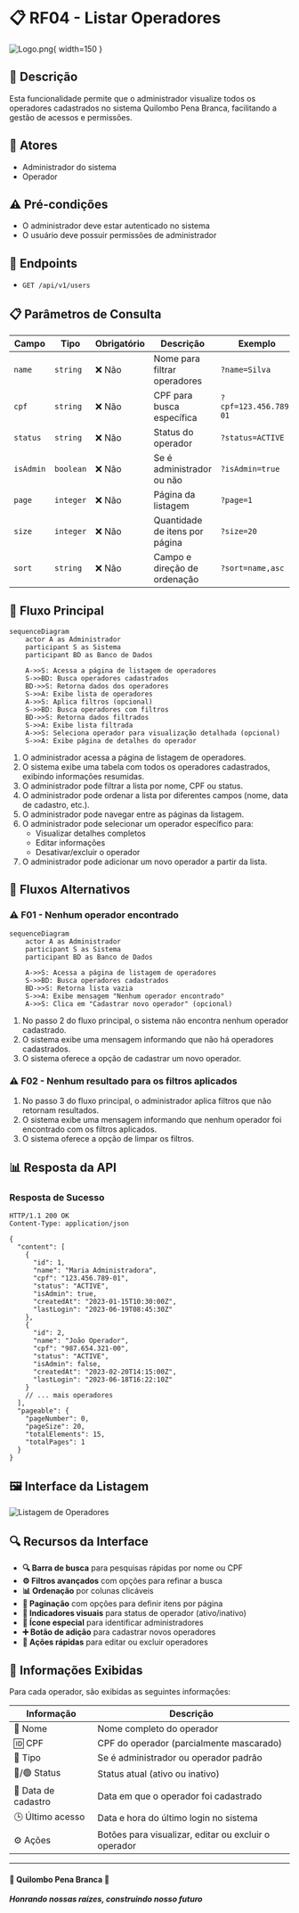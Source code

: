 # 📋 RF04 - Listar Operadores

![Logo.png](Logo.png){ width=150 }

## 📝 Descrição

Esta funcionalidade permite que o administrador visualize todos os operadores cadastrados no sistema Quilombo Pena Branca, facilitando a gestão de acessos e permissões.

## 👑 Atores

- Administrador do sistema
- Operador

## ⚠️ Pré-condições

- O administrador deve estar autenticado no sistema
- O usuário deve possuir permissões de administrador

## 🔌 Endpoints

- `GET /api/v1/users`

## 📋 Parâmetros de Consulta

| Campo     | Tipo      | Obrigatório | Descrição                      | Exemplo               |
|-----------|-----------|-------------|--------------------------------|-----------------------|
| `name`    | `string`  | ❌ Não       | Nome para filtrar operadores   | `?name=Silva`         |
| `cpf`     | `string`  | ❌ Não       | CPF para busca específica      | `?cpf=123.456.789-01` |
| `status`  | `string`  | ❌ Não       | Status do operador             | `?status=ACTIVE`      |
| `isAdmin` | `boolean` | ❌ Não       | Se é administrador ou não      | `?isAdmin=true`       |
| `page`    | `integer` | ❌ Não       | Página da listagem             | `?page=1`             |
| `size`    | `integer` | ❌ Não       | Quantidade de itens por página | `?size=20`            |
| `sort`    | `string`  | ❌ Não       | Campo e direção de ordenação   | `?sort=name,asc`      |

## 🔄 Fluxo Principal

```mermaid
sequenceDiagram
    actor A as Administrador
    participant S as Sistema
    participant BD as Banco de Dados
    
    A->>S: Acessa a página de listagem de operadores
    S->>BD: Busca operadores cadastrados
    BD->>S: Retorna dados dos operadores
    S->>A: Exibe lista de operadores
    A->>S: Aplica filtros (opcional)
    S->>BD: Busca operadores com filtros
    BD->>S: Retorna dados filtrados
    S->>A: Exibe lista filtrada
    A->>S: Seleciona operador para visualização detalhada (opcional)
    S->>A: Exibe página de detalhes do operador
```

1. O administrador acessa a página de listagem de operadores.
2. O sistema exibe uma tabela com todos os operadores cadastrados, exibindo informações resumidas.
3. O administrador pode filtrar a lista por nome, CPF ou status.
4. O administrador pode ordenar a lista por diferentes campos (nome, data de cadastro, etc.).
5. O administrador pode navegar entre as páginas da listagem.
6. O administrador pode selecionar um operador específico para:
   - Visualizar detalhes completos
   - Editar informações
   - Desativar/excluir o operador
7. O administrador pode adicionar um novo operador a partir da lista.

## 🔀 Fluxos Alternativos

### ⚠️ F01 - Nenhum operador encontrado

```mermaid
sequenceDiagram
    actor A as Administrador
    participant S as Sistema
    participant BD as Banco de Dados
    
    A->>S: Acessa a página de listagem de operadores
    S->>BD: Busca operadores cadastrados
    BD->>S: Retorna lista vazia
    S->>A: Exibe mensagem "Nenhum operador encontrado"
    A->>S: Clica em "Cadastrar novo operador" (opcional)
```

1. No passo 2 do fluxo principal, o sistema não encontra nenhum operador cadastrado.
2. O sistema exibe uma mensagem informando que não há operadores cadastrados.
3. O sistema oferece a opção de cadastrar um novo operador.

### ⚠️ F02 - Nenhum resultado para os filtros aplicados

1. No passo 3 do fluxo principal, o administrador aplica filtros que não retornam resultados.
2. O sistema exibe uma mensagem informando que nenhum operador foi encontrado com os filtros aplicados.
3. O sistema oferece a opção de limpar os filtros.

## 📊 Resposta da API

### Resposta de Sucesso
```http
HTTP/1.1 200 OK
Content-Type: application/json

{
  "content": [
    {
      "id": 1,
      "name": "Maria Administradora",
      "cpf": "123.456.789-01",
      "status": "ACTIVE",
      "isAdmin": true,
      "createdAt": "2023-01-15T10:30:00Z",
      "lastLogin": "2023-06-19T08:45:30Z"
    },
    {
      "id": 2,
      "name": "João Operador",
      "cpf": "987.654.321-00",
      "status": "ACTIVE",
      "isAdmin": false,
      "createdAt": "2023-02-20T14:15:00Z",
      "lastLogin": "2023-06-18T16:22:10Z"
    }
    // ... mais operadores
  ],
  "pageable": {
    "pageNumber": 0,
    "pageSize": 20,
    "totalElements": 15,
    "totalPages": 1
  }
}
```

## 🖼️ Interface da Listagem

![Listagem de Operadores](https://via.placeholder.com/800x600.png?text=Listagem+de+Operadores)

## 🔍 Recursos da Interface

- **🔍 Barra de busca** para pesquisas rápidas por nome ou CPF
- **⚙️ Filtros avançados** com opções para refinar a busca
- **📊 Ordenação** por colunas clicáveis
- **🔢 Paginação** com opções para definir itens por página
- **🎨 Indicadores visuais** para status de operador (ativo/inativo)
- **👑 Ícone especial** para identificar administradores
- **➕ Botão de adição** para cadastrar novos operadores
- **📝 Ações rápidas** para editar ou excluir operadores

## 🔐 Informações Exibidas

Para cada operador, são exibidas as seguintes informações:

| Informação         | Descrição                                           |
|--------------------|-----------------------------------------------------|
| 👤 Nome            | Nome completo do operador                           |
| 🆔 CPF             | CPF do operador (parcialmente mascarado)            |
| 👑 Tipo            | Se é administrador ou operador padrão               |
| 🔴/🟢 Status       | Status atual (ativo ou inativo)                     |
| 📅 Data de cadastro| Data em que o operador foi cadastrado               |
| 🕒 Último acesso   | Data e hora do último login no sistema              |
| ⚙️ Ações           | Botões para visualizar, editar ou excluir o operador|

---

  #### 🌙 Quilombo Pena Branca 🌙
  ***Honrando nossas raízes, construindo nosso futuro***